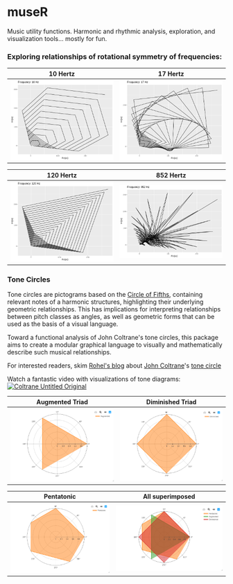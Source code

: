 # museR
Music utility functions.  Harmonic and rhythmic analysis, exploration, and visualization tools... mostly for fun.


### Exploring relationships of rotational symmetry of frequencies:

10 Hertz                   |  17 Hertz
:-------------------------:|:-------------------------:
![alt_text](https://raw.githubusercontent.com/ifrit98/museR/master/data/10hz.png "10hz")  |  ![alt_text](https://raw.githubusercontent.com/ifrit98/museR/master/data/17hz.png "17hz")


120 Hertz                  |  852 Hertz
:-------------------------:|:-------------------------:
![alt_text](https://raw.githubusercontent.com/ifrit98/museR/master/data/120hz.png "120hz")  |  ![alt_text](https://raw.githubusercontent.com/ifrit98/museR/master/data/852hz.png "852hz")


### Tone Circles
Tone circles are pictograms based on the [Circle of Fifths](https://en.wikipedia.org/wiki/Circle_of_fifths), containing relevant notes of a harmonic structures, highlighting their underlying geometric relationships.  This has implications for interpreting relationships between pitch classes as angles, as well as geometric forms that can be used as the basis of a visual language.

Toward a functional analysis of John Coltrane's tone circles, this package aims to create a modular graphical language to visually and mathematically describe such musical relationships.

For interested readers, skim [Rohel's blog](https://roelhollander.eu/en/blog-saxophone/Coltrane-Tone-Circle/) about [John Coltrane]()'s [tone circle](https://www.youtube.com/watch?v=q7X2X7LDFok)

Watch a fantastic video with visualizations of tone diagrams: [![Coltrane Untitled Original](https://img.youtube.com/vi/q7X2X7LDFok/0.jpg)](https://www.youtube.com/watch?v=q7X2X7LDFok)

Augmented Triad            |  Diminished Triad
:-------------------------:|:-------------------------:
![alt_text](https://raw.githubusercontent.com/ifrit98/museR/master/data/aug.png "C - E - Ab")  |  ![alt_text](https://raw.githubusercontent.com/ifrit98/museR/master/data/dim.png "C - Eb - F# - A")


Pentatonic                 |  All superimposed
:-------------------------:|:-------------------------:
![alt_text](https://raw.githubusercontent.com/ifrit98/museR/master/data/pent.png "C - D - E- G - A")  |  ![alt_text](https://raw.githubusercontent.com/ifrit98/museR/master/data/tone-circles.png "All")
